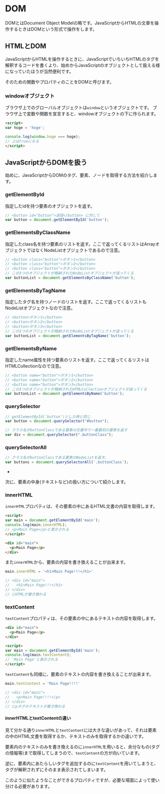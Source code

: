# DOM
DOMとはDocument Object Modelの略です。JavaScriptからHTMLの文章を操作するときはDOMという形式で操作をします。

## HTMLとDOM
JavaScriptからHTMLを操作するときに、JavaScriptでいちいちHTMLのタグを解釈するコードを書くより、始めからJavaScriptのオブジェクトとして扱える様になっていたほうが当然便利です。

そのための関数やプロパティのことをDOMと呼びます。

### windowオブジェクト
ブラウザ上でのグローバルオブジェクトは`window`というオブジェクトです。
ブラウザ上で変数や関数を宣言すると、windowオブジェクトの下に作られます。

```html
<script>
var hoge = 'hoge';

console.log(window.hoge === hoge);
// 上はtrueになる
</script>
```

## JavaScriptからDOMを扱う

始めに、JavaScriptからDOMのタグ、要素、ノードを取得する方法を紹介します。

### getElementById
指定したidを持つ要素のオブジェクトを返す。

```js
// <button id="button">送信</button> に対して
var button = document.getElementById('button');
```

### getElementsByClassName
指定したclass名を持つ要素のリストを返す。ここで返ってくるリストはArrayオブジェクトではなくNodeListオブジェクトであるので注意。

```js
// <button class="button">ボタン1</button>
// <button class="button">ボタン2</button>
// <button class="button">ボタン3</button>
// この3つのオブジェクトが格納されたNodeListオブジェクトが返ってくる
var buttonList = document.getElementsByClassName('button');
```

### getElementsByTagName
指定したタグ名を持つノードのリストを返す。ここで返ってくるリストもNodeListオブジェクトなので注意。

```js
// <button>ボタン1</button>
// <button>ボタン2</button>
// <button>ボタン3</button>
// この3つのオブジェクトが格納されたNodeListオブジェクトが返ってくる
var buttonList = document.getElementsByTagName('button');
```

### getElementsByName
指定したname属性を持つ要素のリストを返す。ここで返ってくるリストはHTMLCollectionなので注意。

```js
// <button name="button">ボタン1</button>
// <button name="button">ボタン2</button>
// <button name="button">ボタン3</button>
// この3つのオブジェクトが格納されたHTMLCollectionオブジェクトが返ってくる
var buttonList = document.getElementsByName('button');
```

### querySelector

```js
// getElementById('button')とした時と同じ
var button = document.querySelector("#button");

// クラス名がbuttonClassである要素の文書中で一番最初の要素を返す
var div = document.querySelector(".buttonClass");
```

### querySelectorAll

```js
// クラス名がbuttonClassである要素のNodeListを返す。
var buttons = document.querySelectorAll('.buttonClass');
```

-

次に、要素の中身(テキストなど)の扱い方について紹介します。

### innerHTML
`innerHTML`プロパティは、その要素の中にあるHTML文書の内容を取得します。

```html
<script>
var main = document.getElementById('main');
console.log(main.innerHTML);
// <p>Main Page</p>と表示される
</script>

<div id="main">
  <p>Main Page</p>
</div>
```

また`innerHTML`から、要素の内容を書き換えることが出来ます。

```js
main.innerHTML = '<h1>Main Page!!!</h1>'

// <div id="main">
//   <h1>Main Page!!!</h1>
// </div>
// にHTMLが書き換わる
```

### textContent
`textContent`プロパティは、その要素の中にあるテキストの内容を取得します。

```html
<div id="main">
  <p>Main Page</p>
</div>

<script>
var main = document.getElementById('main');
console.log(main.textContent);
// 'Main Page'と表示される
</script>
```

`textContent`も同様に、要素のテキストの内容を書き換えることが出来ます。

```js
main.textContent = 'Main Page!!!!'

// <div id="main">
//   <p>Main Page!!!!</p>
// </div>
// にpタグのテキストが書き換わる
```

#### innerHTMLとtextContentの違い
見て分かる通り`innerHTML`と`textContent`には大きな違いがあって、それは要素の中のHTML文書を取得するか、テキストのみを取得するかの違いです。

要素内のテキストのみを書き換えるのに`innerHTML`を用いると、余分なもの(タグの情報等)まで取得してしまうので、`textContent`の方が向いています。

逆に、要素内にあたらしいタグを追加するのに`textContent`を用いてしまうと、タグが解釈されずにそのまま表示されてしまいます。

このように似たようなことができるプロパティですが、必要な場面によって使い分ける必要があります。